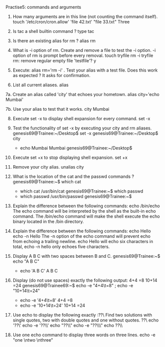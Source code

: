 Practise5: commands and arguments

1. How many arguments are in this line (not counting the command itself).
touch '/etc/cron/cron.allow' 'file 42.txt' "file 33.txt"
	Three


2. Is tac a shell builtin command ?
	type tac


3. Is there an existing alias for rm ?
	alias rm


4. What is -i option of rm. Create and remove a file to test the -i option.
	-i option of rm is prompt before every removal. 
	touch tryfile 
	rm -i tryfile
	rm: remove regular empty file 'testfile'? y


5. Execute: alias rm='rm -i' . Test your alias with a test file. Does this work as expected ?
	It asks for confirmation.


6. List all current aliases.
	alias


7a. Create an alias called 'city' that echoes your hometown.
	alias city='echo Mumbai'


7b. Use your alias to test that it works.
	city
	Mumbai


8. Execute set -x to display shell expansion for every command.
	set -x


9. Test the functionality of set -x by executing your city and rm aliases.
	genesis69@Trainee:~/Desktop$ set -x
	genesis69@Trainee:~/Desktop$ city
	+ echo Mumbai
	Mumbai
	genesis69@Trainee:~/Desktop$ 


10. Execute set +x to stop displaying shell expansion.
	set +x


11. Remove your city alias.
	unalias city


12. What is the location of the cat and the passwd commands ?
	genesis69@Trainee:~$ which cat
	+ which cat
	/usr/bin/cat
	genesis69@Trainee:~$ which passwd
	+ which passwd
	/usr/bin/passwd
	genesis69@Trainee:~$ 


13. Explain the difference between the following commands:
echo
/bin/echo
	The echo command will be interpreted by the shell as the built-in echo command. The /bin/echo command will make the shell execute the echo binary located in the /bin directory.


14. Explain the difference between the following commands:
echo Hello
echo -n Hello
	The -n option of the echo command will prevent echo from echoing a trailing newline. echo Hello will echo six characters in total, echo -n hello only echoes five characters.


15. Display A B C with two spaces between B and C.
	genesis69@Trainee:~$ echo "A B  C"
	+ echo 'A B  C'
	A B  C


16. Display (do not use spaces) exactly the following output:
4+4		=8
10+14 	=24
	genesis69@Trainee69:~$ echo -e "4+4\t=8" ; echo -e "10+14\t=24"
	+ echo -e '4+4\t=8'
	4+4	=8
	+ echo -e '10+14\t=24'
	10+14	=24


17. Use echo to display the following exactly :??\\
Find two solutions with single quotes, two with double quotes and one without quotes.
	??\\
	echo '??\\'
	echo -e '??\\\\'
	echo "??\\\\"
	echo -e "??\\\\\\"
	echo ??\\\\


18. Use one echo command to display three words on three lines.
	echo -e "one \ntwo \nthree"
	
	

